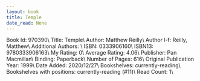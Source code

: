 ```yaml
---
layout: book
title: Temple
date_read: None
---
```


Book Id: 970390\ 
Title: Temple\ 
Author: Matthew Reilly\ 
Author l-f: Reilly, Matthew\ 
Additional Authors: \ 
ISBN: 0333906160\ 
ISBN13: 9780333906163\ 
My Rating: 0\ 
Average Rating: 4.06\ 
Publisher: Pan Macmillan\ 
Binding: Paperback\ 
Number of Pages: 616\ 
Original Publication Year: 1999\ 
Date Added: 2020/12/27\ 
Bookshelves: currently-reading\ 
Bookshelves with positions: currently-reading (#11)\ 
Read Count: 1\ 

